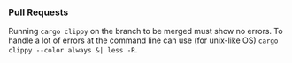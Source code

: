### Pull Requests

Running `cargo clippy` on the branch to be merged must show no errors.
To handle a lot of errors at the command line can use (for unix-like OS) `cargo clippy --color always &| less -R`.


